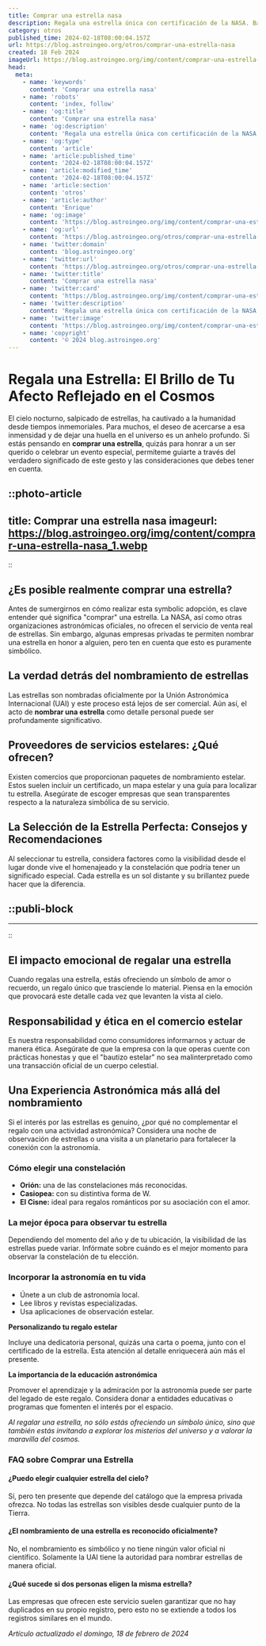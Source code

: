 ```yaml
---
title: Comprar una estrella nasa
description: Regala una estrella única con certificación de la NASA. Bautiza un astro en honor a alguien especial. Un regalo celestial para siempre.
category: otros
published_time: 2024-02-18T08:00:04.157Z
url: https://blog.astroingeo.org/otros/comprar-una-estrella-nasa
created: 18 Feb 2024
imageUrl: https://blog.astroingeo.org/img/content/comprar-una-estrella-nasa_1.webp
head:
  meta:
    - name: 'keywords'
      content: 'Comprar una estrella nasa'
    - name: 'robots'
      content: 'index, follow'
    - name: 'og:title'
      content: 'Comprar una estrella nasa'
    - name: 'og:description'
      content: 'Regala una estrella única con certificación de la NASA. Bautiza un astro en honor a alguien especial. Un regalo celestial para siempre.'
    - name: 'og:type'
      content: 'article'
    - name: 'article:published_time'
      content: '2024-02-18T08:00:04.157Z'
    - name: 'article:modified_time'
      content: '2024-02-18T08:00:04.157Z'
    - name: 'article:section'
      content: 'otros'
    - name: 'article:author'
      content: 'Enrique'
    - name: 'og:image'
      content: 'https://blog.astroingeo.org/img/content/comprar-una-estrella-nasa_1.webp'
    - name: 'og:url'
      content: 'https://blog.astroingeo.org/otros/comprar-una-estrella-nasa'
    - name: 'twitter:domain'
      content: 'blog.astroingeo.org'
    - name: 'twitter:url'
      content: 'https://blog.astroingeo.org/otros/comprar-una-estrella-nasa'
    - name: 'twitter:title'
      content: 'Comprar una estrella nasa'
    - name: 'twitter:card'
      content: 'https://blog.astroingeo.org/img/content/comprar-una-estrella-nasa_1.webp'
    - name: 'twitter:description'
      content: 'Regala una estrella única con certificación de la NASA. Bautiza un astro en honor a alguien especial. Un regalo celestial para siempre.'
    - name: 'twitter:image'
      content: 'https://blog.astroingeo.org/img/content/comprar-una-estrella-nasa_1.webp'
    - name: 'copyright'
      content: '© 2024 blog.astroingeo.org'
---
```

# Regala una Estrella: El Brillo de Tu Afecto Reflejado en el Cosmos

El cielo nocturno, salpicado de estrellas, ha cautivado a la humanidad desde tiempos inmemoriales. Para muchos, el deseo de acercarse a esa inmensidad y de dejar una huella en el universo es un anhelo profundo. Si estás pensando en **comprar una estrella**, quizás para honrar a un ser querido o celebrar un evento especial, permíteme guiarte a través del verdadero significado de este gesto y las consideraciones que debes tener en cuenta.


::photo-article
---
title: Comprar una estrella nasa
imageurl: https://blog.astroingeo.org/img/content/comprar-una-estrella-nasa_1.webp
---
::


## ¿Es posible realmente comprar una estrella?

Antes de sumergirnos en cómo realizar esta symbolic adopción, es clave entender qué significa "comprar" una estrella. La NASA, así como otras organizaciones astronómicas oficiales, no ofrecen el servicio de venta real de estrellas. Sin embargo, algunas empresas privadas te permiten nombrar una estrella en honor a alguien, pero ten en cuenta que esto es puramente simbólico.

## La verdad detrás del nombramiento de estrellas

Las estrellas son nombradas oficialmente por la Unión Astronómica Internacional (UAI) y este proceso está lejos de ser comercial. Aún así, el acto de **nombrar una estrella** como detalle personal puede ser profundamente significativo.

## Proveedores de servicios estelares: ¿Qué ofrecen?

Existen comercios que proporcionan paquetes de nombramiento estelar. Estos suelen incluir un certificado, un mapa estelar y una guía para localizar tu estrella. Asegúrate de escoger empresas que sean transparentes respecto a la naturaleza simbólica de su servicio.

## La Selección de la Estrella Perfecta: Consejos y Recomendaciones

Al seleccionar tu estrella, considera factores como la visibilidad desde el lugar donde vive el homenajeado y la constelación que podría tener un significado especial. Cada estrella es un sol distante y su brillantez puede hacer que la diferencia.


  ::publi-block
  ---
  ---
  ::
  
  
## El impacto emocional de regalar una estrella

Cuando regalas una estrella, estás ofreciendo un símbolo de amor o recuerdo, un regalo único que trasciende lo material. Piensa en la emoción que provocará este detalle cada vez que levanten la vista al cielo.

## Responsabilidad y ética en el comercio estelar

Es nuestra responsabilidad como consumidores informarnos y actuar de manera ética. Asegúrate de que la empresa con la que operas cuente con prácticas honestas y que el "bautizo estelar" no sea malinterpretado como una transacción oficial de un cuerpo celestial.

## Una Experiencia Astronómica más allá del nombramiento

Si el interés por las estrellas es genuino, ¿por qué no complementar el regalo con una actividad astronómica? Considera una noche de observación de estrellas o una visita a un planetario para fortalecer la conexión con la astronomía.

### Cómo elegir una constelación

- **Orión:** una de las constelaciones más reconocidas.
- **Casiopea:** con su distintiva forma de W.
- **El Cisne:** ideal para regalos románticos por su asociación con el amor.

### La mejor época para observar tu estrella

Dependiendo del momento del año y de tu ubicación, la visibilidad de las estrellas puede variar. Infórmate sobre cuándo es el mejor momento para observar la constelación de tu elección.

### Incorporar la astronomía en tu vida

- Únete a un club de astronomía local.
- Lee libros y revistas especializadas.
- Usa aplicaciones de observación estelar.

**Personalizando tu regalo estelar**

Incluye una dedicatoria personal, quizás una carta o poema, junto con el certificado de la estrella. Esta atención al detalle enriquecerá aún más el presente.

**La importancia de la educación astronómica**

Promover el aprendizaje y la admiración por la astronomía puede ser parte del legado de este regalo. Considera donar a entidades educativas o programas que fomenten el interés por el espacio.

*Al regalar una estrella, no sólo estás ofreciendo un símbolo único, sino que también estás invitando a explorar los misterios del universo y a valorar la maravilla del cosmos.*

### FAQ sobre Comprar una Estrella

#### ¿Puedo elegir cualquier estrella del cielo?

Sí, pero ten presente que depende del catálogo que la empresa privada ofrezca. No todas las estrellas son visibles desde cualquier punto de la Tierra.

#### ¿El nombramiento de una estrella es reconocido oficialmente?

No, el nombramiento es simbólico y no tiene ningún valor oficial ni científico. Solamente la UAI tiene la autoridad para nombrar estrellas de manera oficial.

#### ¿Qué sucede si dos personas eligen la misma estrella?

Las empresas que ofrecen este servicio suelen garantizar que no hay duplicados en su propio registro, pero esto no se extiende a todos los registros similares en el mundo.

_Artículo actualizado el domingo, 18 de febrero de 2024_
